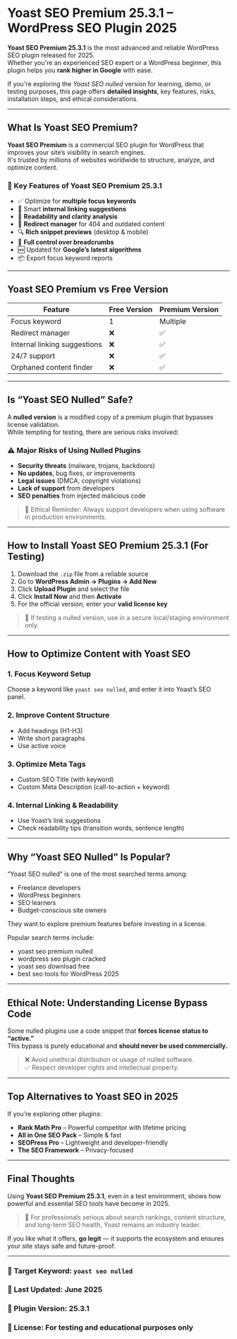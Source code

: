 # Yoast SEO Premium 25.3.1 – WordPress SEO Plugin 2025

**Yoast SEO Premium 25.3.1** is the most advanced and reliable WordPress SEO plugin released for 2025.  
Whether you're an experienced SEO expert or a WordPress beginner, this plugin helps you **rank higher in Google** with ease.

If you're exploring the *Yoast SEO nulled* version for learning, demo, or testing purposes, this page offers **detailed insights**, key features, risks, installation steps, and ethical considerations.

---

## What Is Yoast SEO Premium?

**Yoast SEO Premium** is a commercial SEO plugin for WordPress that improves your site’s visibility in search engines.  
It's trusted by millions of websites worldwide to structure, analyze, and optimize content.

### 🔑 Key Features of Yoast SEO Premium 25.3.1

- ✅ Optimize for **multiple focus keywords**
- 🔗 Smart **internal linking suggestions**
- 🧠 **Readability and clarity analysis**
- 🔄 **Redirect manager** for 404 and outdated content
- 🔍 **Rich snippet previews** (desktop & mobile)
- 🧭 **Full control over breadcrumbs**
- 🆕 Updated for **Google’s latest algorithms**
- 📦 Export focus keyword reports

---

## Yoast SEO Premium vs Free Version

| Feature | Free Version | Premium Version |
|--------|--------------|-----------------|
| Focus keyword | 1 | Multiple |
| Redirect manager | ❌ | ✅ |
| Internal linking suggestions | ❌ | ✅ |
| 24/7 support | ❌ | ✅ |
| Orphaned content finder | ❌ | ✅ |

---

## Is “Yoast SEO Nulled” Safe?

A **nulled version** is a modified copy of a premium plugin that bypasses license validation.  
While tempting for testing, there are serious risks involved:

### ⚠️ Major Risks of Using Nulled Plugins

- **Security threats** (malware, trojans, backdoors)
- **No updates**, bug fixes, or improvements
- **Legal issues** (DMCA, copyright violations)
- **Lack of support** from developers
- **SEO penalties** from injected malicious code

> 🔐 Ethical Reminder: Always support developers when using software in production environments.

---

## How to Install Yoast SEO Premium 25.3.1 (For Testing)

1. Download the `.zip` file from a reliable source
2. Go to **WordPress Admin → Plugins → Add New**
3. Click **Upload Plugin** and select the file
4. Click **Install Now** and then **Activate**
5. For the official version, enter your **valid license key**

> 🧪 If testing a nulled version, use in a secure local/staging environment only.

---

## How to Optimize Content with Yoast SEO

### 1. Focus Keyword Setup  
Choose a keyword like `yoast seo nulled`, and enter it into Yoast’s SEO panel.

### 2. Improve Content Structure  
- Add headings (H1-H3)
- Write short paragraphs
- Use active voice

### 3. Optimize Meta Tags  
- Custom SEO Title (with keyword)
- Custom Meta Description (call-to-action + keyword)

### 4. Internal Linking & Readability  
- Use Yoast’s link suggestions
- Check readability tips (transition words, sentence length)

---

## Why “Yoast SEO Nulled” Is Popular?

“Yoast SEO nulled” is one of the most searched terms among:
- Freelance developers
- WordPress beginners
- SEO learners
- Budget-conscious site owners

They want to explore premium features before investing in a license.

Popular search terms include:
- yoast seo premium nulled
- wordpress seo plugin cracked
- yoast seo download free
- best seo tools for WordPress 2025

---

## Ethical Note: Understanding License Bypass Code

Some nulled plugins use a code snippet that **forces license status to “active.”**  
This bypass is purely educational and **should never be used commercially.**

> ❌ Avoid unethical distribution or usage of nulled software.  
> ✅ Respect developer rights and intellectual property.

---

## Top Alternatives to Yoast SEO in 2025

If you’re exploring other plugins:
- **Rank Math Pro** – Powerful competitor with lifetime pricing
- **All in One SEO Pack** – Simple & fast
- **SEOPress Pro** – Lightweight and developer-friendly
- **The SEO Framework** – Privacy-focused

---

## Final Thoughts

Using **Yoast SEO Premium 25.3.1**, even in a test environment, shows how powerful and essential SEO tools have become in 2025.

> 🌟 For professionals serious about search rankings, content structure, and long-term SEO health, Yoast remains an industry leader.

If you like what it offers, **go legit** — it supports the ecosystem and ensures your site stays safe and future-proof.

---

### 📌 Target Keyword: `yoast seo nulled`  
### 📅 Last Updated: June 2025  
### 📄 Plugin Version: 25.3.1  
### 📝 License: For testing and educational purposes only  
